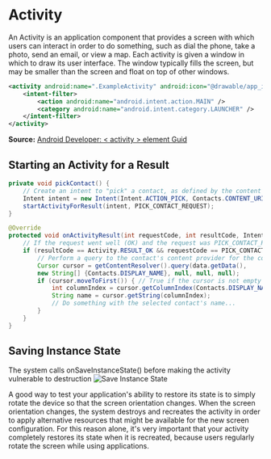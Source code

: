 # Activity

An Activity is an application component that provides a screen with which users can interact in order to do something, such as dial the phone, take a photo, send an email, or view a map. Each activity is given a window in which to draw its user interface. The window typically fills the screen, but may be smaller than the screen and float on top of other windows.
```xml
<activity android:name=".ExampleActivity" android:icon="@drawable/app_icon">
    <intent-filter>
        <action android:name="android.intent.action.MAIN" />
        <category android:name="android.intent.category.LAUNCHER" />
    </intent-filter>
</activity>
```

**Source:** [Android Developer: < activity > element Guid](http://developer.android.com/guide/topics/manifest/activity-element.html)

## Starting an Activity for a Result
```java
private void pickContact() {
    // Create an intent to "pick" a contact, as defined by the content provider URI
    Intent intent = new Intent(Intent.ACTION_PICK, Contacts.CONTENT_URI);
    startActivityForResult(intent, PICK_CONTACT_REQUEST);
}

@Override
protected void onActivityResult(int requestCode, int resultCode, Intent data) {
    // If the request went well (OK) and the request was PICK_CONTACT_REQUEST
    if (resultCode == Activity.RESULT_OK && requestCode == PICK_CONTACT_REQUEST) {
        // Perform a query to the contact's content provider for the contact's name
        Cursor cursor = getContentResolver().query(data.getData(),
        new String[] {Contacts.DISPLAY_NAME}, null, null, null);
        if (cursor.moveToFirst()) { // True if the cursor is not empty
            int columnIndex = cursor.getColumnIndex(Contacts.DISPLAY_NAME);
            String name = cursor.getString(columnIndex);
            // Do something with the selected contact's name...
        }
    }
}
```

## Saving Instance State
The system calls onSaveInstanceState() before making the activity vulnerable to destruction
![Save Instance State](http://developer.android.com/images/fundamentals/restore_instance.png)

A good way to test your application's ability to restore its state is to simply rotate the device so that the screen orientation changes. When the screen orientation changes, the system destroys and recreates the activity in order to apply alternative resources that might be available for the new screen configuration. For this reason alone, it's very important that your activity completely restores its state when it is recreated, because users regularly rotate the screen while using applications.
